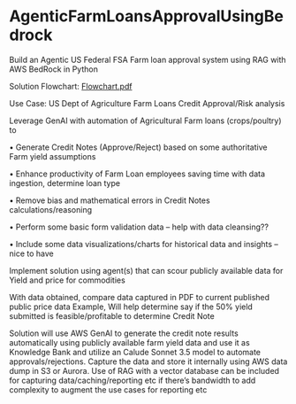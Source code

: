 # AgenticFarmLoansApprovalUsingBedrock
Build an Agentic US Federal FSA Farm loan approval system using RAG with AWS BedRock in Python

Solution Flowchart:
[Flowchart.pdf](https://github.com/user-attachments/files/18633107/Flowchart.pdf)

Use Case: US Dept of Agriculture Farm Loans Credit Approval/Risk analysis

Leverage GenAI with automation of Agricultural Farm loans (crops/poultry) to

•	Generate Credit Notes (Approve/Reject) based on some authoritative Farm yield assumptions

•	Enhance productivity of Farm Loan employees saving time with data ingestion, determine loan type

•	Remove bias and mathematical errors in Credit Notes calculations/reasoning

•	Perform some basic form validation data  – help with data cleansing??

•	Include some data visualizations/charts for historical data and insights – nice to have

Implement solution using agent(s) that can scour publicly available data for Yield and price for commodities

With data obtained, compare data captured in PDF to current published public price data
Example,
Will help determine say if the 50% yield submitted is feasible/profitable to determine Credit Note

Solution will use AWS GenAI to generate the credit note results automatically using publicly available farm yield data and use it as Knowledge Bank and utilize an Calude Sonnet 3.5 model to automate approvals/rejections.
Capture the data and store it internally using AWS data dump in S3 or Aurora. Use of RAG with a vector database can be included for capturing data/caching/reporting etc if there’s bandwidth to add complexity to augment the use cases for reporting etc
